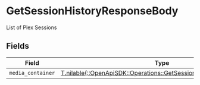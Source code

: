 # GetSessionHistoryResponseBody

List of Plex Sessions


## Fields

| Field                                                                                                                              | Type                                                                                                                               | Required                                                                                                                           | Description                                                                                                                        |
| ---------------------------------------------------------------------------------------------------------------------------------- | ---------------------------------------------------------------------------------------------------------------------------------- | ---------------------------------------------------------------------------------------------------------------------------------- | ---------------------------------------------------------------------------------------------------------------------------------- |
| `media_container`                                                                                                                  | [T.nilable(::OpenApiSDK::Operations::GetSessionHistoryMediaContainer)](../../models/operations/getsessionhistorymediacontainer.md) | :heavy_minus_sign:                                                                                                                 | N/A                                                                                                                                |